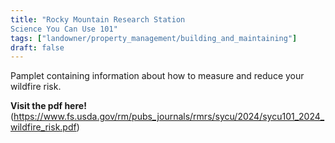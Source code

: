 ```yaml
---
title: "Rocky Mountain Research Station
Science You Can Use 101"
tags: ["landowner/property_management/building_and_maintaining"]
draft: false
---
```


Pamplet containing information about how to measure and reduce your wildfire risk. 


**Visit the pdf here!** (https://www.fs.usda.gov/rm/pubs_journals/rmrs/sycu/2024/sycu101_2024_wildfire_risk.pdf)

